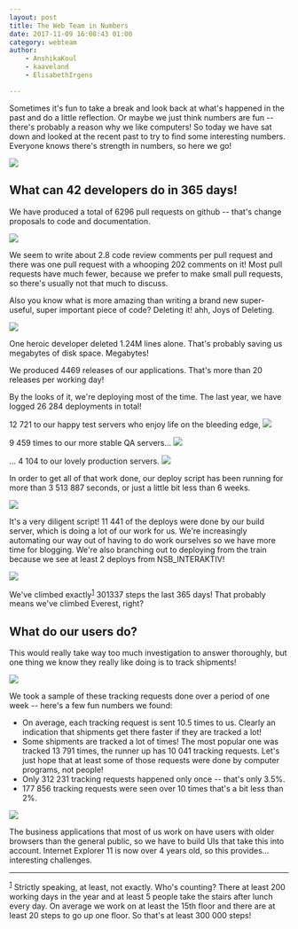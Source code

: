 ```yaml
---
layout: post
title: The Web Team in Numbers
date: 2017-11-09 16:08:43 01:00
category: webteam
author:
    - AnshikaKoul
    - kaaveland
    - ElisabethIrgens

---
```


Sometimes it's fun to take a break and look back at what's happened in the past and do a little reflection. Or maybe we just think numbers are fun -- there's probably a reason why we like computers! So today we have sat down and looked at the recent past to try to find some interesting numbers. Everyone knows there's strength in numbers, so here we go!

<img src="{{ site.baseurl }}/img/webteam-in-numbers/developers.svg">

What can 42 developers do in 365 days!
---

We have produced a total of 6296 pull requests on github -- that's change proposals to code and documentation.

<img src="{{ site.baseurl }}/img/webteam-in-numbers/pullrequests.svg">

We seem to write about 2.8 code review comments per pull request and there was one pull request with a whooping 202 comments on it! Most pull requests have much fewer, because we prefer to make small pull requests, so there's usually not that much to discuss.

Also you know what is more amazing than writing a brand new super-useful, super important piece of code? Deleting it! ahh, Joys of Deleting.

<img src="{{ site.baseurl }}/img/webteam-in-numbers/deletions.svg">

One heroic developer deleted 1.24M lines alone. That's probably saving us megabytes of disk space. Megabytes!

We produced 4469 releases of our applications. That's more than 20 releases per working day!

By the looks of it, we're deploying most of the time. The last year, we have logged 26 284 deployments in total!

12 721 to our happy test servers who enjoy life on the bleeding edge,
<img src="{{ site.baseurl }}/img/webteam-in-numbers/deploys-test.svg">

9 459 times to our more stable QA servers...
<img src="{{ site.baseurl }}/img/webteam-in-numbers/deploys-qa.svg">

... 4 104 to our lovely production servers.
<img src="{{ site.baseurl }}/img/webteam-in-numbers/deploys-prod.svg">

In order to get all of that work done, our deploy script has been running for more than 3 513 887 seconds, or just a little bit less than 6 weeks.

<img src="{{ site.baseurl }}/img/webteam-in-numbers/deploy-script.svg">

It's a very diligent script! 11 441 of the deploys were done by our build server, which is doing a lot of our work for us. We're increasingly automating our way out of having to do work ourselves so we have more time for blogging. We're also branching out to deploying from the train because we see at least 2 deploys from NSB_INTERAKTIV!

<img src="{{ site.baseurl }}/img/webteam-in-numbers/steps.svg">

We've climbed exactly<sup><a href="#estimation" id="estimation-ref">1</a></sup> 301337 steps the last 365 days! That probably means we've climbed Everest, right?

What do our users do?
---

This would really take way too much investigation to answer thoroughly, but one thing we know they really like doing is to track shipments!

<img src="{{ site.baseurl }}/img/webteam-in-numbers/tracking.svg">

We took a sample of these tracking requests done over a period of one week -- here's a few fun numbers we found:

- On average, each tracking request is sent 10.5 times to us. Clearly an indication that shipments get there faster if they are tracked a lot!
- Some shipments are tracked a lot of times! The most popular one was tracked 13 791 times, the runner up has 10 041 tracking requests. Let's just hope that at least some of those requests were done by computer programs, not people!
- Only 312 231 tracking requests happened only once -- that's only 3.5%.
- 177 856 tracking requests were seen over 10 times that's a bit less than 2%.

<img src="{{ site.baseurl }}/img/webteam-in-numbers/browsers.svg">

The business applications that most of us work on have users with older browsers than the general public, so we have to build UIs that take this into account. Internet Explorer 11 is now over 4 years old, so this provides… interesting challenges.

<hr>

<sup id="estimation"><a href="#estimation-ref">1</a></sup> Strictly speaking, at least, not exactly. Who's counting? There at least 200 working days in the year and at least 5 people take the stairs after lunch every day. On average we work on at least the 15th floor and there are at least 20 steps to go up one floor. So that's at least 300 000 steps!
